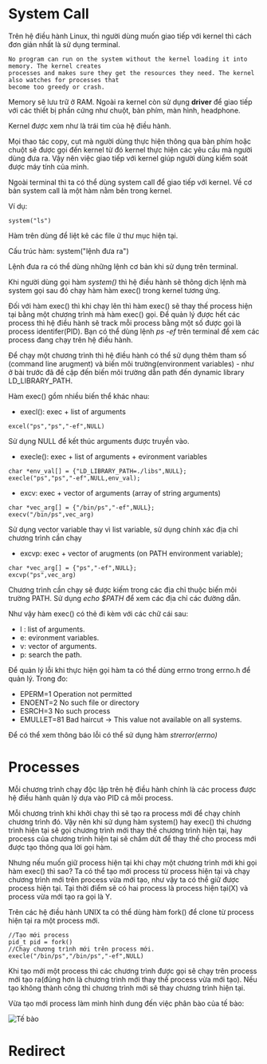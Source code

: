 # System Call

Trên hệ điều hành Linux, thì người dùng muốn giao tiếp với kernel thì cách đơn giản nhất là sử dụng terminal.

```
No program can run on the system without the kernel loading it into memory. The kernel creates
processes and makes sure they get the resources they need. The kernel also watches for processes that
become too greedy or crash.
```
Memory sẽ lưu trữ ở RAM. Ngoài ra kernel còn sử dụng **driver** để giao tiếp với các thiết bị phần cứng như chuột, bàn phím, màn hình, headphone.

Kernel được xem như là trái tim của hệ điều hành.

Mọi thao tác copy, cut mà người dùng thực hiện thông qua bàn phím hoặc chuột sẽ được gọi đến kernel từ đó kernel thực hiện các yêu 
cầu mà người dùng đưa ra. Vậy nên việc giao tiếp với kernel giúp người dùng kiểm soát được máy tính của mình.

Ngoài terminal thì ta có thể dùng system call để giao tiếp với kernel. Về cơ bản system call là một hàm nằm bên trong kernel.

Ví dụ:
```
system("ls")
```
Hàm trên dùng để liệt kê các file ử thư mục hiện tại.

Cấu trúc hàm: system("lệnh đưa ra")

Lệnh đưa ra có thể dùng những lệnh cơ bản khi sử dụng trên terminal.

Khi người dùng gọi hàm *system()* thì hệ điều hành sẽ thông dịch lệnh mà system gọi sau đó chạy hàm hàm exec() trong kernel tương ứng. 

Đối với hàm exec() thì khi chạy lên thì hàm exec() sẽ thay thế process hiện tại bằng một chương trình mà hàm exec() gọi. Để quản lý được hết các process thì hệ điều hành sẽ track mỗi process bằng một số được gọi là process identifer(PID). Bạn có thể dùng lệnh *ps -ef* trên terminal để xem các process đang chạy trên hệ điều hành.

Để chạy một chương trình thì hệ điều hành có thể sử dụng thêm tham số (command line arugment) và biến môi trường(environment variables) - như ở bài trước đã đề cập đến biến môi trường dẫn path đến dynamic library LD_LIBRARY_PATH. 

Hàm exec() gồm nhiều biến thể khác nhau:
- execl(): exec + list of arguments
```
excel("ps","ps","-ef",NULL)
```
Sử dụng NULL để kết thúc arguments được truyền vào.

- execle(): exec + list of arguments + evironment variables
```
char *env_val[] = {"LD_LIBRARY_PATH=./libs",NULL};
execle("ps","ps","-ef",NULL,env_val);
```
- excv: exec + vector of arguments (array of string arguments)
```
char *vec_arg[] = {"/bin/ps","-ef",NULL};
execv("/bin/ps",vec_arg)
```
Sử dụng vector variable thay vì list variable, sử dụng chính xác địa chỉ chương trình cần chạy 

- excvp: exec + vector of arugments (on PATH environment variable);
```
char *vec_arg[] = {"ps","-ef",NULL};
excvp("ps",vec_arg)
```
Chương trình cần chạy sẽ được kiếm trong các địa chỉ thuộc biến môi trường PATH. Sử dụng *echo $PATH* để xem các địa chỉ các đường dẫn.

Như vậy hàm exec() có thẻ đi kèm với các chữ cái sau:
- l : list of arguments.
- e: evironment variables.
- v: vector of arguments.
- p: search the path.

Để quản lý lỗi khi thực hiện gọi hàm ta có thể dùng errno trong errno.h để quản lý. Trong đo:
- EPERM=1 Operation not permitted
- ENOENT=2 No such file or directory
- ESRCH=3 No such process
- EMULLET=81 Bad haircut -> This value not available on all systems.

Để có thể xem thông báo lỗi có thể sử dụng hàm *strerror(errno)*

# Processes 
Mỗi chương trình chạy độc lập trên hệ điều hành chính là các process được hệ điều hành quản lý dựa vào PID cả mỗi process.

Mỗi chương trình khi khởi chạy thì sẽ tạo ra process mới để chạy chính chương trình đó. Vậy nên khi sử dụng hàm system() hay exec() thì chương trình hiện tại sẽ gọi chương trình mới thay thế chương trình hiện tại, hay process của chương trình hiện tại sẽ chấm dứt để thay thế cho process mới được tạo thông qua lời gọi hàm.

Nhưng nếu muốn giữ process hiện tại khi chạy một chương trình mới khi gọi hàm exec() thì sao? Ta có thể tạo mới process từ process hiện tại và chạy chương trình mới trên process vừa mới tạo, như vậy ta có thể giữ được process hiện tại. Tại thời điểm sẽ có hai process là process hiện tại(X) và process vừa mới tạo ra gọi là Y.

Trên các hệ điều hành UNIX ta có thể dùng hàm fork() để clone từ process hiện tại ra một process mới. 

```
//Tạo mới process 
pid_t pid = fork()
//Chạy chương trình mới trên process mới.
execle("/bin/ps","/bin/ps","-ef",NULL)
```
Khi tạo mới một process thì các chương trình được gọi sẽ chạy trên process mới tạo ra(đúng hơn là chương trình mới thay thế process vừa mới tạo). Nếu tạo không thành công thì chương trình mới sẽ thay chương trình hiện tại.

Vừa tạo mới process làm mình hình dung đến việc phân bào của tế bào:

![Tế bào](http://sohanews.sohacdn.com/k:2016/2-shutterstock-260844854-1452567618912-1452584719808/chung-ta-se-khong-ton-tai-neu-su-kien-nay-khong-xay-ra-vao-600-trieu-nam-truoc.jpg)

# Redirect 
